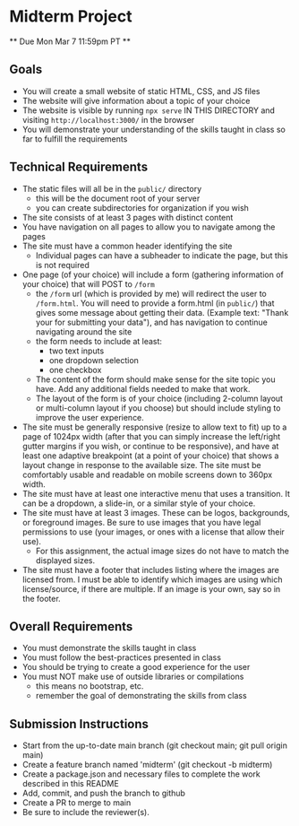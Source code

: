 # Midterm Project

** Due Mon Mar 7 11:59pm PT **

## Goals

- You will create a small website of static HTML, CSS, and JS files
- The website will give information about a topic of your choice
- The website is visible by running `npx serve` IN THIS DIRECTORY and visiting `http://localhost:3000/` in the browser
- You will demonstrate your understanding of the skills taught in class so far to fulfill the requirements

## Technical Requirements
- The static files will all be in the `public/` directory
  - this will be the document root of your server
  - you can create subdirectories for organization if you wish
- The site consists of at least 3 pages with distinct content
- You have navigation on all pages to allow you to navigate among the pages
- The site must have a common header identifying the site
  - Individual pages can have a subheader to indicate the page, but this is not required
- One page (of your choice) will include a form (gathering information of your choice) that will POST to `/form`
  - the `/form` url (which is provided by me) will redirect the user to `/form.html`.  You will need to provide a form.html (in `public/`)  that gives some message about getting their data.  (Example text: "Thank your for submitting your data"), and has navigation to continue navigating around the site
  - the form needs to include at least:
    - two text inputs
    - one dropdown selection
    - one checkbox
  - The content of the form should make sense for the site topic you have.  Add any additional fields needed to make that work.
  - The layout of the form is of your choice (including 2-column layout or multi-column layout if you choose) but should include styling to improve the user experience.
- The site must be generally responsive (resize to allow text to fit) up to a page of 1024px width (after that you can simply increase the left/right gutter margins if you wish, or continue to be responsive), and have at least one adaptive breakpoint (at a point of your choice) that shows a layout change in response to the available size.  The site must be comfortably usable and readable on mobile screens down to 360px width.
- The site must have at least one interactive menu that uses a transition.  It can be a dropdown, a slide-in, or a similar style of your choice.
- The site must have at least 3 images.  These can be logos, backgrounds, or foreground images.  Be sure to use images that you have legal permissions to use (your images, or ones with a license that allow their use).
  - For this assignment, the actual image sizes do not have to match the displayed sizes.
- The site must have a footer that includes listing where the images are licensed from.  I must be able to identify which images are using which license/source, if there are multiple.  If an image is your own, say so in the footer.

## Overall Requirements
- You must demonstrate the skills taught in class
- You must follow the best-practices presented in class
- You should be trying to create a good experience for the user
- You must NOT make use of outside libraries or compilations
  - this means no bootstrap, etc.
  - remember the goal of demonstrating the skills from class

## Submission Instructions

- Start from the up-to-date main branch (git checkout main; git pull origin main)
- Create a feature branch named 'midterm' (git checkout -b midterm)
- Create a package.json and necessary files to complete the work described in this README
- Add, commit, and push the branch to github
- Create a PR to merge to main
- Be sure to include the reviewer(s).
